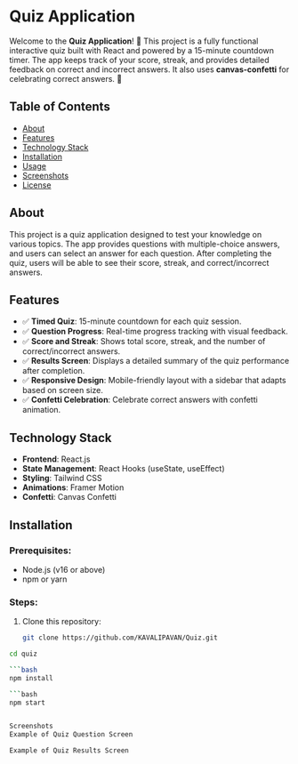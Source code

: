 # **Quiz Application**

Welcome to the **Quiz Application**! 🎉 This project is a fully functional interactive quiz built with React and powered by a 15-minute countdown timer. The app keeps track of your score, streak, and provides detailed feedback on correct and incorrect answers. It also uses **canvas-confetti** for celebrating correct answers. 🚀

## **Table of Contents**
- [About](#about)
- [Features](#features)
- [Technology Stack](#technology-stack)
- [Installation](#installation)
- [Usage](#usage)
- [Screenshots](#screenshots)
- [License](#license)

## **About**
This project is a quiz application designed to test your knowledge on various topics. The app provides questions with multiple-choice answers, and users can select an answer for each question. After completing the quiz, users will be able to see their score, streak, and correct/incorrect answers.

## **Features**
- ✅ **Timed Quiz**: 15-minute countdown for each quiz session.
- ✅ **Question Progress**: Real-time progress tracking with visual feedback.
- ✅ **Score and Streak**: Shows total score, streak, and the number of correct/incorrect answers.
- ✅ **Results Screen**: Displays a detailed summary of the quiz performance after completion.
- ✅ **Responsive Design**: Mobile-friendly layout with a sidebar that adapts based on screen size.
- ✅ **Confetti Celebration**: Celebrate correct answers with confetti animation.

## **Technology Stack**
- **Frontend**: React.js
- **State Management**: React Hooks (useState, useEffect)
- **Styling**: Tailwind CSS
- **Animations**: Framer Motion
- **Confetti**: Canvas Confetti

## **Installation**

### Prerequisites:
- Node.js (v16 or above)
- npm or yarn

### Steps:
1. Clone this repository:
   ```bash
   git clone https://github.com/KAVALIPAVAN/Quiz.git

 ```bash
cd quiz

 ```bash
npm install

 ```bash
npm start


Screenshots
Example of Quiz Question Screen

Example of Quiz Results Screen
